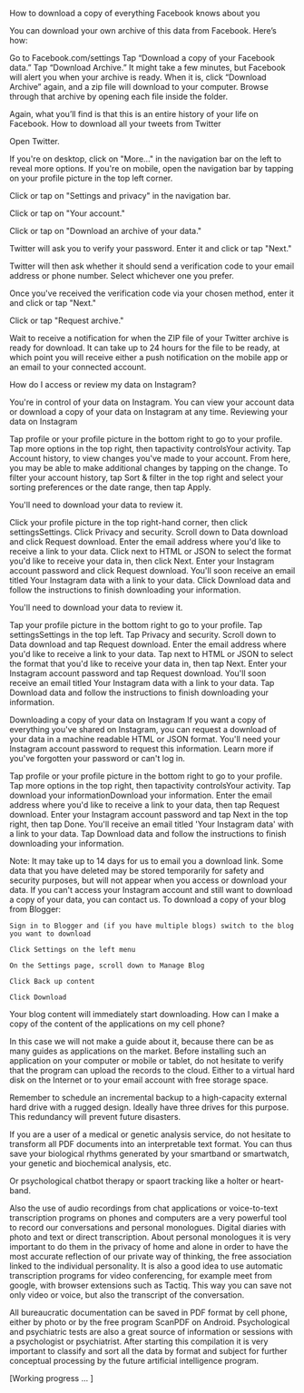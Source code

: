 How to download a copy of everything Facebook knows about you

You can download your own archive of this data from Facebook. Here’s how:

Go to Facebook.com/settings
Tap “Download a copy of your Facebook data.”
Tap “Download Archive.”
It might take a few minutes, but Facebook will alert you when your archive is ready.
When it is, click “Download Archive” again, and a zip file will download to your computer.
Browse through that archive by opening each file inside the folder.

Again, what you’ll find is that this is an entire history of your life on Facebook.
How to download all your tweets from Twitter

Open Twitter.

If you're on desktop, click on "More…" in the navigation bar on the left to reveal more options. If you're on mobile, open the navigation bar by tapping on your profile picture in the top left corner.

Click or tap on "Settings and privacy" in the navigation bar.

Click or tap on "Your account."

Click or tap on "Download an archive of your data."

Twitter will ask you to verify your password. Enter it and click or tap "Next." 

Twitter will then ask whether it should send a verification code to your email address or phone number. Select whichever one you prefer.

Once you've received the verification code via your chosen method, enter it and click or tap "Next."

Click or tap "Request archive."

Wait to receive a notification for when the ZIP file of your Twitter archive is ready for download. It can take up to 24 hours for the file to be ready, at which point you will receive either a push notification on the mobile app or an email to your connected account.

How do I access or review my data on Instagram?

You're in control of your data on Instagram. You can view your account data or download a copy of your data on Instagram at any time. Reviewing your data on Instagram

Tap profile or your profile picture in the bottom right to go to your profile.
Tap more options in the top right, then tapactivity controlsYour activity.
Tap Account history, to view changes you've made to your account. From here, you may be able to make additional changes by tapping on the change.
To filter your account history, tap Sort & filter in the top right and select your sorting preferences or the date range, then tap Apply. 

You'll need to download your data to review it.

Click your profile picture in the top right-hand corner, then click settingsSettings.
Click Privacy and security.
Scroll down to Data download and click Request download.
Enter the email address where you'd like to receive a link to your data.
Click next to HTML or JSON to select the format you'd like to receive your data in, then click Next.
Enter your Instagram account password and click Request download.
You'll soon receive an email titled Your Instagram data with a link to your data. Click Download data and follow the instructions to finish downloading your information.

You'll need to download your data to review it.

Tap your profile picture in the bottom right to go to your profile.
Tap settingsSettings in the top left.
Tap Privacy and security.
Scroll down to Data download and tap Request download.
Enter the email address where you'd like to receive a link to your data.
Tap next to HTML or JSON to select the format that you'd like to receive your data in, then tap Next.
Enter your Instagram account password and tap Request download.
You'll soon receive an email titled Your Instagram data with a link to your data. Tap Download data and follow the instructions to finish downloading your information.

Downloading a copy of your data on Instagram If you want a copy of everything you've shared on Instagram, you can request a download of your data in a machine readable HTML or JSON format. You'll need your Instagram account password to request this information. Learn more if you've forgotten your password or can't log in.

Tap profile or your profile picture in the bottom right to go to your profile.
Tap more options in the top right, then tapactivity controlsYour activity.
Tap download your informationDownload your information.
    Enter the email address where you'd like to receive a link to your data, then tap Request download.
    Enter your Instagram account password and tap Next in the top right, then tap Done.
    You'll receive an email titled 'Your Instagram data' with a link to your data. Tap Download data and follow the instructions to finish downloading your information.

Note: It may take up to 14 days for us to email you a download link. Some data that you have deleted may be stored temporarily for safety and security purposes, but will not appear when you access or download your data. If you can't access your Instagram account and still want to download a copy of your data, you can contact us.
To download a copy of your blog from Blogger:

    Sign in to Blogger and (if you have multiple blogs) switch to the blog you want to download

    Click Settings on the left menu

    On the Settings page, scroll down to Manage Blog

    Click Back up content

    Click Download

Your blog content will immediately start downloading.
How can I make a copy of the content of the applications on my cell phone?

In this case we will not make a guide about it, because there can be as many guides as applications on the market. Before installing such an application on your computer or mobile or tablet, do not hesitate to verify that the program can upload the records to the cloud. Either to a virtual hard disk on the Internet or to your email account with free storage space.

Remember to schedule an incremental backup to a high-capacity external hard drive with a rugged design. Ideally have three drives for this purpose. This redundancy will prevent future disasters.

If you are a user of a medical or genetic analysis service, do not hesitate to transform all PDF documents into an interpretable text format. You can thus save your biological rhythms generated by your smartband or smartwatch, your genetic and biochemical analysis, etc.

Or psychological chatbot therapy or spaort tracking like a holter or heart-band.

Also the use of audio recordings from chat applications or voice-to-text transcription programs on phones and computers are a very powerful tool to record our conversations and personal monologues. Digital diaries with photo and text or direct transcription. About personal monologues it is very important to do them in the privacy of home and alone in order to have the most accurate reflection of our private way of thinking, the free association linked to the individual personality. It is also a good idea to use automatic transcription programs for video conferencing, for example meet from google, with browser extensions such as Tactiq. This way you can save not only video or voice, but also the transcript of the conversation.

All bureaucratic documentation can be saved in PDF format by cell phone, either by photo or by the free program ScanPDF on Android. Psychological and psychiatric tests are also a great source of information or sessions with a psychologist or psychiatrist. After starting this compilation it is very important to classify and sort all the data by format and subject for further conceptual processing by the future artificial intelligence program.

[Working progress ... ]
